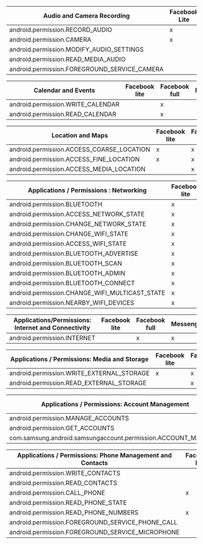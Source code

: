 | Audio and Camera Recording    |     Facebook Lite    |     Facebook full    |     Messenger    |     WhatsApp    |     Instagram    |     TikTok    |     Spotify    |     YouTube    |
|------------------------------------------------------------------------|----------------------|----------------------|------------------|-----------------|------------------|---------------|----------------|----------------|
|     android.permission.RECORD_AUDIO                                    |     x                |     x                |     x            |     x           |     x            |     x         |     x          |     x          |
|     android.permission.CAMERA                                          |     x                |     x                |     x            |     x           |     x            |     x         |                |     x          |
|     android.permission.MODIFY_AUDIO_SETTINGS                           |                      |     x                |     x            |     x           |     x            |     x         |     x          |     x          |
|     android.permission.READ_MEDIA_AUDIO                                |                      |                      |     x            |     x           |                  |     x         |     x          |                |
|     android.permission.FOREGROUND_SERVICE_CAMERA                       |                      |                      |     x            |                 |                  |               |                |                |

|     Calendar and Events                  |     Facebook lite    |     Facebook full    |     Messenger    |     WhatsApp    |     Instagram    |     TikTok    |     Spotify    |     YouTube    |
|------------------------------------------|----------------------|----------------------|------------------|-----------------|------------------|---------------|----------------|----------------|
|     android.permission.WRITE_CALENDAR    |                      |     x                |                  |                 |                  |               |                |                |
|     android.permission.READ_CALENDAR     |                      |     x                |                  |                 |                  |               |                |                |

|     Location and Maps                            |     Facebook lite    |     Facebook full    |     Messenger    |     WhatsApp    |     Instagram    |     TikTok    |     Spotify    |     YouTube    |
|--------------------------------------------------|----------------------|----------------------|------------------|-----------------|------------------|---------------|----------------|----------------|
|     android.permission.ACCESS_COARSE_LOCATION    |     x                |     x                |     x            |     x           |                  |     x         |                |     x          |
|     android.permission.ACCESS_FINE_LOCATION      |     x                |     x                |     x            |     x           |     x            |               |                |     x          |
|     android.permission.ACCESS_MEDIA_LOCATION     |                      |     x                |                  |     x           |     x            |               |                |                |


|     Applications /      Permissions : Networking      |     Facebook lite    |     Facebook full    |     Messenger    |     WhatsApp    |     Instagram    |     TikTok    |     Spotify    |     YouTube    |
|-------------------------------------------------------|----------------------|----------------------|------------------|-----------------|------------------|---------------|----------------|----------------|
|     android.permission.BLUETOOTH                      |     x                |     x                |     x            |     x           |     x            |     x         |     x          |                |
|     android.permission.ACCESS_NETWORK_STATE           |     x                |     x                |     x            |     x           |     x            |     x         |     x          |     x          |
|     android.permission.CHANGE_NETWORK_STATE           |     x                |     x                |     x            |     x           |                  |     x         |                |                |
|     android.permission.CHANGE_WIFI_STATE              |     x                |     x                |     x            |     x           |                  |               |                |                |
|     android.permission.ACCESS_WIFI_STATE              |     x                |     x                |     x            |     x           |                  |     x         |     x          |     x          |
|     android.permission.BLUETOOTH_ADVERTISE            |     x                |     x                |                  |                 |                  |               |     x          |                |
|     android.permission.BLUETOOTH_SCAN                 |     x                |     x                |                  |                 |                  |               |     x          |                |
|     android.permission.BLUETOOTH_ADMIN                |     x                |     x                |                  |                 |                  |               |     x          |                |
|     android.permission.BLUETOOTH_CONNECT              |     x                |     x                |                  |                 |                  |     x         |     x          |                |
|     android.permission.CHANGE_WIFI_MULTICAST_STATE    |     x                |     x                |                  |                 |                  |     x         |     x          |                |
|     android.permission.NEARBY_WIFI_DEVICES            |     x                |     x                |                  |     x           |                  |               |                |                |

|     Applications/Permissions: Internet and   Connectivity    |     Facebook lite    |     Facebook full    |     Messenger    |     WhatsApp    |     Instagram    |     TikTok    |     Spotify    |     YouTube    |
|--------------------------------------------------------------|----------------------|----------------------|------------------|-----------------|------------------|---------------|----------------|----------------|
|     android.permission.INTERNET                              |                      |     x                |     x            |     x           |     x            |     x         |     x          |     x          |

|     Applications /      Permissions: Media and Storage    |     Facebook lite    |     Facebook full    |     Messenger    |     WhatsApp    |     Instagram    |     TikTok    |     Spotify    |     YouTube    |
|-----------------------------------------------------------|----------------------|----------------------|------------------|-----------------|------------------|---------------|----------------|----------------|
|     android.permission.WRITE_EXTERNAL_STORAGE             |     x                |     x                |     x            |     x           |     x            |     x         |     x          |     x          |
|     android.permission.READ_EXTERNAL_STORAGE              |                      |     x                |     x            |     x           |     x            |     x         |     x          |                |

|     Applications /      Permissions: Account Management              |     Facebook lite    |     Facebook full    |     Messenger    |     WhatsApp    |     Instagram    |     TikTok    |     Spotify    |     YouTube    |
|----------------------------------------------------------------------|----------------------|----------------------|------------------|-----------------|------------------|---------------|----------------|----------------|
|     android.permission.MANAGE_ACCOUNTS                               |                      |     x                |     x            |     x           |                  |               |                |     x          |
|     android.permission.GET_ACCOUNTS                                  |                      |     x                |     x            |     x           |     x            |               |     x          |     x          |
|     com.samsung.android.samsungaccount.permission.ACCOUNT_MANAGER    |                      |                      |                  |                 |                  |               |     x          |                |

|     Applications /      Permissions: Phone Management and Contacts    |     Facebook lite    |     Facebook full    |     Messenger    |     WhatsApp    |     Instagram    |     TikTok    |     Spotify    |     YouTube    |
|-----------------------------------------------------------------------|----------------------|----------------------|------------------|-----------------|------------------|---------------|----------------|----------------|
|     android.permission.WRITE_CONTACTS                                 |                      |     x                |     x            |     x           |                  |               |                |                |
|     android.permission.READ_CONTACTS                                  |                      |     x                |     x            |     x           |     x            |     x         |                |     x          |
|     android.permission.CALL_PHONE                                     |     x                |                      |     x            |                 |                  |               |                |                |
|     android.permission.READ_PHONE_STATE                               |                      |     x                |     x            |     x           |     x            |               |     x          |     x          |
|     android.permission.READ_PHONE_NUMBERS                             |     x                |                      |     x            |     x           |     x            |               |                |                |
|     android.permission.FOREGROUND_SERVICE_PHONE_CALL                  |                      |                      |     x            |                 |                  |               |                |                |
|     android.permission.FOREGROUND_SERVICE_MICROPHONE                  |                      |                      |     x            |                 |                  |               |                |                |
